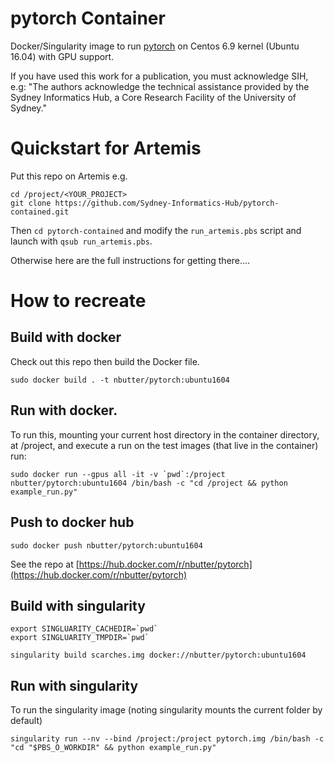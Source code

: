 # pytorch Container

Docker/Singularity image to run [pytorch](https://pytorch.org/) on Centos 6.9 kernel (Ubuntu 16.04) with GPU support.


If you have used this work for a publication, you must acknowledge SIH, e.g: "The authors acknowledge the technical assistance provided by the Sydney Informatics Hub, a Core Research Facility of the University of Sydney."


# Quickstart for Artemis

Put this repo on Artemis e.g.

```
cd /project/<YOUR_PROJECT>
git clone https://github.com/Sydney-Informatics-Hub/pytorch-contained.git
```
Then `cd pytorch-contained` and modify the `run_artemis.pbs` script and launch with `qsub run_artemis.pbs`.

Otherwise here are the full instructions for getting there....


# How to recreate

## Build with docker
Check out this repo then build the Docker file.
```
sudo docker build . -t nbutter/pytorch:ubuntu1604
```

## Run with docker.
To run this, mounting your current host directory in the container directory, at /project, and execute a run on the test images (that live in the container) run:
```
sudo docker run --gpus all -it -v `pwd`:/project nbutter/pytorch:ubuntu1604 /bin/bash -c "cd /project && python example_run.py"
```

## Push to docker hub
```
sudo docker push nbutter/pytorch:ubuntu1604
```

See the repo at [https://hub.docker.com/r/nbutter/pytorch](https://hub.docker.com/r/nbutter/pytorch)


## Build with singularity
```
export SINGLUARITY_CACHEDIR=`pwd`
export SINGLUARITY_TMPDIR=`pwd`

singularity build scarches.img docker://nbutter/pytorch:ubuntu1604
```

## Run with singularity
To run the singularity image (noting singularity mounts the current folder by default)
```
singularity run --nv --bind /project:/project pytorch.img /bin/bash -c "cd "$PBS_O_WORKDIR" && python example_run.py"
```
